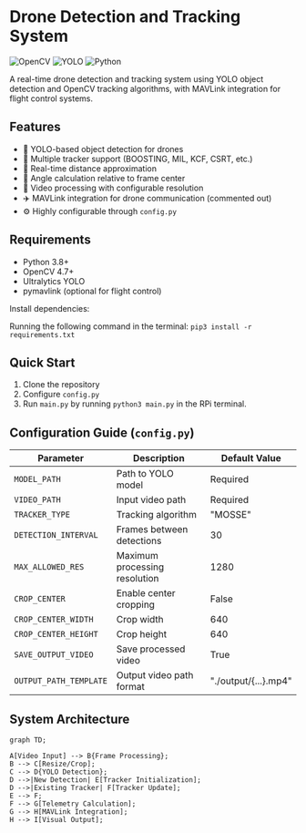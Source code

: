 # Drone Detection and Tracking System

![OpenCV](https://img.shields.io/badge/OpenCV-5.8-00FF00.svg?logo=opencv)
![YOLO](https://img.shields.io/badge/YOLO-v8-00FFFF.svg)
![Python](https://img.shields.io/badge/Python-3.8+-blue.svg?logo=python)

A real-time drone detection and tracking system using YOLO object detection and OpenCV tracking algorithms, with MAVLink integration for flight control systems.

## Features

- 🎯 YOLO-based object detection for drones
- 📡 Multiple tracker support (BOOSTING, MIL, KCF, CSRT, etc.)
- 📏 Real-time distance approximation
- 📐 Angle calculation relative to frame center
- 🎥 Video processing with configurable resolution
- ✈️ MAVLink integration for drone communication (commented out)
- ⚙️ Highly configurable through `config.py`

## Requirements

- Python 3.8+
- OpenCV 4.7+
- Ultralytics YOLO
- pymavlink (optional for flight control)

Install dependencies:

Running the following command in the terminal:
`pip3 install -r requirements.txt`


## Quick Start

1. Clone the repository
2. Configure `config.py`
3. Run `main.py` by running `python3 main.py` in the RPi terminal.


## Configuration Guide (`config.py`)

| Parameter               | Description                          | Default Value       |
|-------------------------|--------------------------------------|---------------------|
| `MODEL_PATH`            | Path to YOLO model                   | Required            |
| `VIDEO_PATH`            | Input video path                     | Required            |
| `TRACKER_TYPE`          | Tracking algorithm                   | "MOSSE"              |
| `DETECTION_INTERVAL`    | Frames between detections            | 30                  |
| `MAX_ALLOWED_RES`       | Maximum processing resolution        | 1280                |
| `CROP_CENTER`           | Enable center cropping               | False               |
| `CROP_CENTER_WIDTH`     | Crop width                           | 640                 |
| `CROP_CENTER_HEIGHT`    | Crop height                          | 640                 |
| `SAVE_OUTPUT_VIDEO`     | Save processed video                 | True                |
| `OUTPUT_PATH_TEMPLATE`  | Output video path format             | "./output/{...}.mp4"|

## System Architecture

```mermaid
graph TD;

A[Video Input] --> B{Frame Processing};
B --> C[Resize/Crop];
C --> D{YOLO Detection};
D -->|New Detection| E[Tracker Initialization];
D -->|Existing Tracker| F[Tracker Update];
E --> F;
F --> G[Telemetry Calculation];
G --> H[MAVLink Integration];
H --> I[Visual Output];
```


